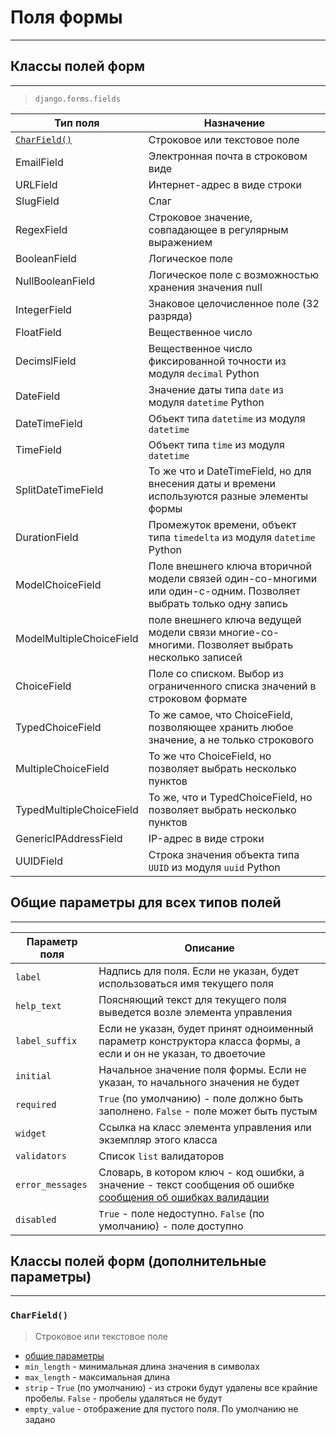 # Поля формы
---
## Классы полей форм
---
>`django.forms.fields`

|Тип поля|Назначение|
|---|---|
|[`CharField()`](#`CharField()`)|Строковое или текстовое поле|
|EmailField|Электронная почта в строковом виде|
|URLField|Интернет-адрес в виде строки|
|SlugField|Слаг|
|RegexField|Строковое значение, совпадающее в регулярным выражением|
|BooleanField|Логическое поле|
|NullBooleanField|Логическое поле с возможностью хранения значения null|
|IntegerField|Знаковое целочисленное поле (32 разряда)|
|FloatField|Вещественное число|
|DecimslField|Вещественное число фиксированной точности из модуля `decimal` Python|
|DateField|Значение даты типа `date` из модуля `datetime` Python|
|DateTimeField|Объект типа `datetime` из модуля `datetime`|
|TimeField|Объект типа `time` из модуля `datetime`|
|SplitDateTimeField|То же что и DateTimeField, но для внесения даты и времени используются разные элементы формы|
|DurationField|Промежуток времени, объект типа `timedelta` из модуля `datetime` Python|
|ModelChoiceField|Поле внешнего ключа вторичной модели связей один-со-многими или один-с-одним. Позволяет выбрать только одну запись|
|ModelMultipleChoiceField|поле внешнего ключа ведущей модели связи многие-со-многими. Позволяет выбрать несколько записей|
|ChoiceField|Поле со списком. Выбор из ограниченного списка значений в строковом формате|
|TypedChoiceField|То же самое, что ChoiceField, позволяющее хранить любое значение, а не только строкового|
|MultipleChoiceField|То же что ChoiceField, но позволяет выбрать несколько пунктов|
|TypedMultipleChoiceField|То же, что и TypedChoiceField, но позволяет выбрать несколько пунктов|
|GenericIPAddressField|IP-адрес в виде строки|
|UUIDField|Строка значения объекта типа `UUID` из модуля `uuid` Python|

## Общие параметры для всех типов полей
---
|Параметр поля|Описание|
|---|---|
|`label`|Надпись для поля. Если не указан, будет использоваться имя текущего поля|
|`help_text`|Поясняющий текст для текущего поля выведется возле элемента управления|
|`label_suffix`|Если не указан, будет принят одноименный параметр конструктора класса формы, а если и он не указан, то двоеточие|
|`initial`|Начальное значение поля формы. Если не указан, то начального значения не будет|
|`required`|`True` (по умолчанию) - поле должно быть заполнено. `False` - поле может быть пустым|
|`widget`|Ссылка на класс элемента управления или экземпляр этого класса|
|`validators`|Список `list` валидаторов|
|`error_messages`|Словарь, в котором ключ - код ошибки, а значение - текст сообщения об ошибке [сообщения об ошибках валидации](../Валидация/сообщения%20об%20ошибках%20валидации.md)|
|`disabled`|`True` - поле недоступно. `False` (по умолчанию) - поле доступно|

## Классы полей форм (дополнительные параметры)
---
### `CharField()`
> Строковое или текстовое поле
- [общие параметры](#Общие%20параметры%20для%20всех%20типов%20полей)
- `min_length` - минимальная длина значения в символах
- `max_length` - максимальная длина
- `strip` - `True` (по умолчанию) -  из строки будут удалены все крайние пробелы. `False` - пробелы удаляться не будут
- `empty_value` - отображение для пустого поля. По умолчанию не задано

